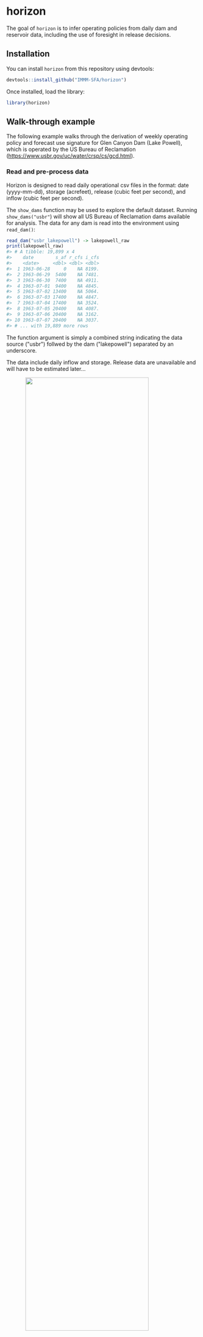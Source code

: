 
<!-- README.md is generated from README.Rmd. Please edit that file -->
horizon
=======

The goal of `horizon` is to infer operating policies from daily dam and reservoir data, including the use of foresight in release decisions.

Installation
------------

You can install `horizon` from this repository using devtools:

``` r
devtools::install_github("IMMM-SFA/horizon")
```

Once installed, load the library:

``` r
library(horizon)
```

Walk-through example
--------------------

The following example walks through the derivation of weekly operating policy and forecast use signature for Glen Canyon Dam (Lake Powell), which is operated by the US Bureau of Reclamation (<https://www.usbr.gov/uc/water/crsp/cs/gcd.html>).

### Read and pre-process data

Horizon is designed to read daily operational csv files in the format: date (yyyy-mm-dd), storage (acrefeet), release (cubic feet per second), and inflow (cubic feet per second).

The `show_dams` function may be used to explore the default dataset. Running `show_dams("usbr"`) will show all US Bureau of Reclamation dams available for analysis. The data for any dam is read into the environment using `read_dam()`:

``` r
read_dam("usbr_lakepowell") -> lakepowell_raw
print(lakepowell_raw)
#> # A tibble: 19,899 x 4
#>    date        s_af r_cfs i_cfs
#>    <date>     <dbl> <dbl> <dbl>
#>  1 1963-06-28     0    NA 8199.
#>  2 1963-06-29  5400    NA 7481.
#>  3 1963-06-30  7400    NA 4911.
#>  4 1963-07-01  9400    NA 4845.
#>  5 1963-07-02 13400    NA 5064.
#>  6 1963-07-03 17400    NA 4847.
#>  7 1963-07-04 17400    NA 3524.
#>  8 1963-07-05 20400    NA 4087.
#>  9 1963-07-06 20400    NA 3162.
#> 10 1963-07-07 20400    NA 3037.
#> # ... with 19,889 more rows
```

The function argument is simply a combined string indicating the data source ("usbr") follwed by the dam ("lakepowell") separated by an underscore.

The data include daily inflow and storage. Release data are unavailable and will have to be estimated later...

<img src="man/figures/README-dam data plot-1.png" width="80%" style="display: block; margin: auto;" />

`Horizon` contains a variety of functions for pre-processing the data into the correct format for deriving "forecast use signatures".

#### Step 1: `convert_to_metric`

First, we convert the units to metric volumes (so that inflow and release are daily totals rather than flow rates):

``` r
lakepowell_raw %>% convert_to_metric() ->
  lakepowell_metric  # all units now in Million cubic meters

lakepowell_metric
#> # A tibble: 19,899 x 4
#>    date           s     i     r
#>    <date>     <dbl> <dbl> <dbl>
#>  1 1963-06-28  0    20.1     NA
#>  2 1963-06-29  6.66 18.3     NA
#>  3 1963-06-30  9.13 12.0     NA
#>  4 1963-07-01 11.6  11.9     NA
#>  5 1963-07-02 16.5  12.4     NA
#>  6 1963-07-03 21.5  11.9     NA
#>  7 1963-07-04 21.5   8.62    NA
#>  8 1963-07-05 25.2  10.00    NA
#>  9 1963-07-06 25.2   7.74    NA
#> 10 1963-07-07 25.2   7.43    NA
#> # ... with 19,889 more rows
```

#### Step 2: `fill_NAs`

Next we fill any small gaps in the time series:

``` r
lakepowell_metric %>%
  fill_NAs(max_fill_gap = 10) ->
  # ^^ gaps of maximum 10 days are filled using cubic spline interpolation
  lakepowell_gapfilled

lakepowell_gapfilled
#> # A tibble: 19,899 x 4
#>    date           s     i     r
#>    <date>     <dbl> <dbl> <dbl>
#>  1 1963-06-28  1.56 20.1     NA
#>  2 1963-06-29  6.66 18.3     NA
#>  3 1963-06-30  9.13 12.0     NA
#>  4 1963-07-01 11.6  11.9     NA
#>  5 1963-07-02 16.5  12.4     NA
#>  6 1963-07-03 21.5  11.9     NA
#>  7 1963-07-04 21.5   8.62    NA
#>  8 1963-07-05 25.2  10.00    NA
#>  9 1963-07-06 25.2   7.74    NA
#> 10 1963-07-07 25.2   7.43    NA
#> # ... with 19,889 more rows
```

The above procedude will fill gaps up to a maximum of `max_fill_gap` days (default = 10), so that dam records with long gaps will be excluded from the analysis later.

#### Step 3: `convert_to_water_years`

``` r
lakepowell_gapfilled %>%
  convert_to_water_years() ->
  lakepowell_wateryrs

lakepowell_wateryrs %>%
  filter(water_year == 2016)
#> # A tibble: 366 x 5
#>    water_year date            s     i     r
#>         <dbl> <date>      <dbl> <dbl> <dbl>
#>  1       2016 2015-10-01 15200.  12.9    NA
#>  2       2016 2015-10-02 15190.  15.6    NA
#>  3       2016 2015-10-03 15183.  16.1    NA
#>  4       2016 2015-10-04 15177.  16.5    NA
#>  5       2016 2015-10-05 15215.  66.4    NA
#>  6       2016 2015-10-06 15248.  61.1    NA
#>  7       2016 2015-10-07 15249.  27.3    NA
#>  8       2016 2015-10-08 15249.  26.3    NA
#>  9       2016 2015-10-09 15244.  20.5    NA
#> 10       2016 2015-10-10 15240.  19.9    NA
#> # ... with 356 more rows

# the water year starts 1st October of the prior calendar year
```

#### Step 4: `aggregate_to_water_weeks`

``` r
lakepowell_wateryrs %>%
  aggregate_to_water_weeks() ->
  lakepowell_weekly

lakepowell_weekly
#> # A tibble: 2,833 x 9
#>    water_year water_week     i     r s_start s_end s_change    r_    i_
#>         <dbl>      <dbl> <dbl> <dbl>   <dbl> <dbl>    <dbl> <dbl> <dbl>
#>  1       1963         40  69.9    NA    11.6  25.2    13.6   56.3    NA
#>  2       1963         41  47.6    NA    25.2  32.6     7.40  40.2    NA
#>  3       1963         42  54.9    NA    32.6  58.5    25.9   29.0    NA
#>  4       1963         43  35.2    NA    58.5  60.9     2.47  32.7    NA
#>  5       1963         44  26.7    NA    60.9  63.4     2.47  24.2    NA
#>  6       1963         45  73.6    NA    63.4 126.     62.9   10.7    NA
#>  7       1963         46  79.3    NA   126.  179.     53.0   26.3    NA
#>  8       1963         47  69.3    NA   179.  224.     44.4   24.9    NA
#>  9       1963         48 132.     NA   224.  369.    146.     0      NA
#> 10       1963         49 152.     NA   369.  485.    116.    36.4    NA
#> # ... with 2,823 more rows
```

In this step, the data are aggregated to water weeks 1-52 (you can use `horizon:::gen_water_weeks()` to see how calendar days are mapped to water weeks). Some new variables are introduced, too. `s_start` and `s_end` are the starting and end storage volumes for each week, and `s_change` is the resulting change in storage. The latter is used to back-calculate new variables `i_` and `r_`, which are the inflow and release volumes **estimated** using `s_change` assuming convervation of mass (and no evaporation or other water losses).

#### Step 5: `back_calc_missing_flows`

The final step is then to select the final set of inflow, release and storage variables for forecast use signature derivation:

``` r
lakepowell_weekly %>%
  back_calc_missing_flows(compute_from = "i") ->
  # ^^ compute_from = "i" tells the function to use the estimated release...
  # ... since observed release is missing
  lakepowell_final

lakepowell_final
#> # A tibble: 2,833 x 5
#>    water_year water_week     i     r s_start
#>         <dbl>      <dbl> <dbl> <dbl>   <dbl>
#>  1       1963         40  69.9  56.3    11.6
#>  2       1963         41  47.6  40.2    25.2
#>  3       1963         42  54.9  29.0    32.6
#>  4       1963         43  35.2  32.7    58.5
#>  5       1963         44  26.7  24.2    60.9
#>  6       1963         45  73.6  10.7    63.4
#>  7       1963         46  79.3  26.3   126. 
#>  8       1963         47  69.3  24.9   179. 
#>  9       1963         48 132.    0     224. 
#> 10       1963         49 152.   36.4   369. 
#> # ... with 2,823 more rows
```

### Read and pre-process data

All of the above steps are rolled into the `compute_availability` function, which takes the additional step of adding the *availability* variable *for a chosen water week* and given future inflow *horizon*. The availabiltiy is simply the sum of the starting storage and the cumulative inflow out to the horizon h weeks. For example:

``` r
"usbr_lakepowell" %>%
  # ^^ we can simply supply the name of the dam; the function carries out pre-processing automatically.
  compute_availability(water_week = 1, horizon = 1,
                       min_allowable_points = 10,
                       cutoff_year = 1995)
#> # A tibble: 24 x 8
#>    water_year water_week     i     r s_start i_sum      a horizon
#>         <dbl>      <dbl> <dbl> <dbl>   <dbl> <dbl>  <dbl>   <int>
#>  1       1995          1 107.   143.  21912. 107.  22019.       1
#>  2       1996          1 152.   264.  27494. 152.  27646.       1
#>  3       1997          1 184.   215.  26080. 184.  26264.       1
#>  4       1998          1 331.   340.  28119. 331.  28450.       1
#>  5       1999          1 135.   260.  27621. 135.  27756.       1
#>  6       2000          1 204.   312.  28353. 204.  28557.       1
#>  7       2001          1 111.   177.  25818. 111.  25929.       1
#>  8       2002          1  58.8  171.  23584.  58.8 23643.       1
#>  9       2003          1  96.0  154.  17849.  96.0 17945.       1
#> 10       2004          1 112.   142.  14936. 112.  15048.       1
#> # ... with 14 more rows
```

The function provides the required data to display the release-availability scatter for water week 1 with a horizon of 1 week ahead (from the start of the water week). These are the data we use to understand the likelihood of a given horizon being used to inform the release policy.

Two additional arguments are supplied here. The argument `min_allowable_points` helps identify cases where there is insufficient data for inferring a release policy. This works by throwing an error in cases where there are less than the specified number of years of release and availability data for a given water week (here set to 10 data points). The argument `cutoff_year` filters the input data to remove all points prior to the cutoff year (here 1995). Long records likely encompass different release policies, so the use of a cutoff year improves the chances that the data are representative of one policy.

`horizon` features in-built functions for plotting these data:

``` r
hplot_ready_data("usbr_lakepowell", water_week = 1, horizon =1,
                 cutoff_year = 1995)
```

<img src="man/figures/README-comp av plot-1.png" width="80%" style="display: block; margin: auto;" />

We can add an optimized piecewise linear function with a simple call to `add_piecewise_fn`:

``` r
hplot_ready_data("usbr_lakepowell", water_week = 1, horizon =1,
                 cutoff_year = 1995,
                 add_piecewise_fn = TRUE)
```

<img src="man/figures/README-comp av plot pw-1.png" width="80%" style="display: block; margin: auto;" />

In the above case it appears that availabilty predics release quite well; the simple policy function fits, particularly for the wetter years of operation on the right of the function. This may not always be the case. The following example, where the water week is changed to week 25, we see that water availability with a horizon of 1 week is a poor predictor of the release decision:

``` r
hplot_ready_data("usbr_lakepowell", water_week = 25, horizon =1,
                 cutoff_year = 1995,
                 add_piecewise_fn = TRUE)
```

<img src="man/figures/README-comp av plot pw wk25-1.png" width="80%" style="display: block; margin: auto;" />

One can use the `hplot_ready_data` function to investigate multiple water weeks and horzions simultaneously:

``` r
hplot_ready_data("usbr_lakepowell", water_week = 24:25, horizon = c(1, 15),
                 cutoff_year = 1995,
                 add_piecewise_fn = TRUE)
```

<img src="man/figures/README-comp av plot pw wk25 mult-1.png" width="80%" style="display: block; margin: auto;" />

The result shows that water availability with a horizon of 15 weeks results in a much closer policy fit than water availability with a horizon of one week. We use this form of analysis to infer the forecast horizon that might be used in determining water release decisions at different weeks of the water year.
